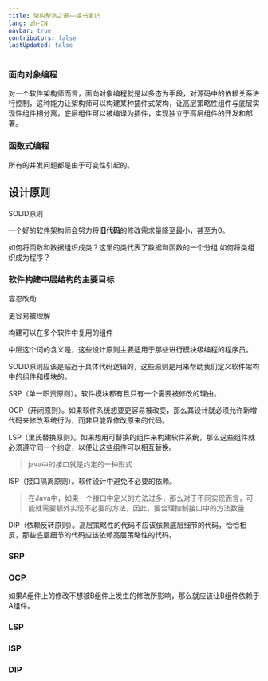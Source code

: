 ```yaml
---
title: 架构整洁之道——读书笔记
lang: zh-CN
navbar: true
contributors: false
lastUpdated: false
---
```



### 面向对象编程

对一个软件架构师而言，面向对象编程就是以多态为手段，对源码中的依赖关系进行控制，这种能力让架构师可以构建某种插件式架构，让高层策略性组件与底层实现性组件相分离，底层组件可以被编译为插件，实现独立于高层组件的开发和部署。


### 函数式编程

所有的并发问题都是由于可变性引起的。


## 设计原则
SOLID原则

一个好的软件架构师会努力将**旧代码**的修改需求量降至最小，甚至为0。

如何将函数和数据组织成类？这里的类代表了数据和函数的一个分组
如何将类组织成为程序？

### 软件构建中层结构的主要目标

容忍改动

更容易被理解

构建可以在多个软件中复用的组件

中层这个词的含义是，这些设计原则主要适用于那些进行模块级编程的程序员。

SOLID原则应该是贴近于具体代码逻辑的，这些原则是用来帮助我们定义软件架构中的组件和模块的。

SRP（单一职责原则）。软件模块都有且只有一个需要被修改的理由。

OCP（开闭原则）。如果软件系统想要更容易被改变，那么其设计就必须允许新增代码来修改系统行为，而非只能靠修改原来的代码。

LSP（里氏替换原则）。如果想用可替换的组件来构建软件系统，那么这些组件就必须遵守同一个约定，以便让这些组件可以相互替换。

> java中的接口就是约定的一种形式

ISP（接口隔离原则）。软件设计中避免不必要的依赖。

> 在Java中，如果一个接口中定义的方法过多，那么对于不同实现而言，可能就需要额外实现不必要的方法，因此，要合理控制接口中的方法数量

DIP（依赖反转原则）。高层策略性的代码不应该依赖底层细节的代码，恰恰相反，那些底层细节的代码应该依赖高层策略性的代码。


### SRP

### OCP

如果A组件上的修改不想被B组件上发生的修改所影响，那么就应该让B组件依赖于A组件。



### LSP

### ISP

### DIP





















